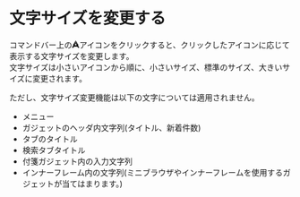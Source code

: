 # 文字サイズを変更する

コマンドバー上の![文字サイズ変更アイコン][Character Size Change Icon]アイコンをクリックすると、クリックしたアイコンに応じて表示する文字サイズを変更します。  
文字サイズは小さいアイコンから順に、小さいサイズ、標準のサイズ、大きいサイズに変更されます。

ただし、文字サイズ変更機能は以下の文字については適用されません。  

* メニュー
* ガジェットのヘッダ内文字列(タイトル、新着件数)
* タブのタイトル
* 検索タブタイトル
* 付箋ガジェット内の入力文字列
* インナーフレーム内の文字列(ミニブラウザやインナーフレームを使用するガジェットが当てはまります。)


[Character Size Change Icon]: ../../images/character.gif "文字サイズ変更アイコン"
